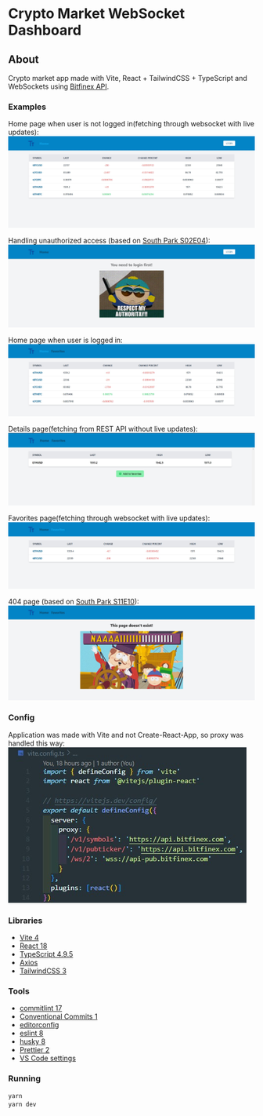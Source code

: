 # Crypto Market WebSocket Dashboard

## About

Crypto market app made with Vite, React + TailwindCSS + TypeScript and WebSockets using [Bitfinex API](https://docs.bitfinex.com/).

### Examples

Home page when user is not logged in(fetching through websocket with live updates): ![Screenshot](assets/home.jpg)

Handling unauthorized access (based on [South Park S02E04](https://www.southparkstudios.com/episodes/c1m717/south-park-chickenlover-season-2-ep-4)): ![Screenshot](assets/auth.jpg)

Home page when user is logged in: ![Screenshot](assets/logged.jpg)

Details page(fetching from REST API without live updates): ![Screenshot](assets/details.jpg)

Favorites page(fetching through websocket with live updates): ![Screenshot](assets/favorites.jpg)

404 page (based on [South Park S11E10](https://www.southparkstudios.com/episodes/e1yoxn/south-park-imaginationland-season-11-ep-10)): ![Screenshot](assets/404.jpg)

### Config

Application was made with Vite and not Create-React-App, so proxy was handled this way: ![Screenshot](assets/proxy.jpg)

### Libraries

- [Vite 4](https://vitejs.dev/)
- [React 18](https://reactjs.org/)
- [TypeScript 4.9.5](https://www.typescriptlang.org/)
- [Axios](https://axios-http.com/docs/intro)
- [TailwindCSS 3](https://tailwindcss.com/)

### Tools

- [commitlint 17](https://commitlint.js.org)
- [Conventional Commits 1](https://www.conventionalcommits.org)
- [editorconfig](https://editorconfig.org/)
- [eslint 8](https://eslint.org/)
- [husky 8](https://typicode.github.io/husky/#/)
- [Prettier 2](https://prettier.io/)
- [VS Code settings](https://code.visualstudio.com/)

### Running

```bash
yarn
yarn dev
```
